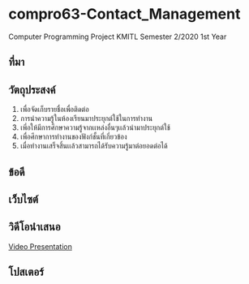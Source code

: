 
# compro63-Contact_Management
Computer Programming Project KMITL Semester 2/2020 1st Year
## ที่มา
## วัตถุประสงค์
1. เพื่อจัดเก็บรายชื่อเพื่อติดต่อ
2. การนำความรู้ในห้องเรียนมาประยุกต์ใช้ในการทำงาน
3. เพี่อให้มีการศึกษาความรู้จากเเหล่งอื่นๆเเล้วนำมาประยุกต์ใช้
4. เพื่อศึกษาการทำงานของฟังก์ชั้นที่เกี่ยวข้อง
5. เมื่อทำงานเสร็จสิ้นเเล้วสามารถได้รับความรู้มาต่อยอดต่อได้
## ข้อดี
## เว็บไซต์

## วิดีโอนำเสนอ
[Video Presentation](https://www.youtube.com/watch?v=NDe-3nXUXG4)
## โปสเตอร์
